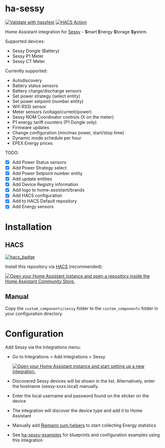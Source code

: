 # ha-sessy
[![Validate with hassfest](https://github.com/PimDoos/ha-sessy/actions/workflows/hassfest.yaml/badge.svg)](https://github.com/PimDoos/ha-sessy/actions/workflows/hassfest.yaml)
[![HACS Action](https://github.com/PimDoos/ha-sessy/actions/workflows/hacs.yaml/badge.svg)](https://github.com/PimDoos/ha-sessy/actions/workflows/hacs.yaml)

Home Assistant integration for [Sessy](https://www.sessy.nl/product/sessy/?ref=18d60a1daf) - **S**mart **E**nergy **S**torage **Sy**stem.

Supported devices:
- Sessy Dongle (Battery)
- Sessy P1 Meter
- Sessy CT Meter

Currently supported:
- Autodiscovery
- Battery status sensors
- Battery charge/discharge sensors
- Set power strategy (select entity)
- Set power setpoint (number entity)
- Wifi RSSI sensor
- Meter sensors (voltage/current/power)
- Sessy NOM Coordinator controls (X on the meter)
- P1 energy tariff counters (P1 Dongle only)
- Firmware updates
- Change configuration (min/max power, start/stop time)
- Dynamic mode schedule per hour
- EPEX Energy prices

TODO:
- [X] Add Power Status sensors
- [X] Add Power Strategy select
- [X] Add Power Setpoint number entity
- [X] Add update entities
- [X] Add Device Registry information
- [X] Add logo to home-assistant/brands
- [X] Add HACS configuration
- [X] Add to HACS Default repository
- [X] Add Energy sensors

Installation
============

HACS
----
[![hacs_badge](https://img.shields.io/badge/HACS-Default-41BDF5.svg)](https://github.com/hacs/integration)

Install this repository via [HACS](https://hacs.xyz/) (recommended):

[![Open your Home Assistant instance and open a repository inside the Home Assistant Community Store.](https://my.home-assistant.io/badges/hacs_repository.svg)](https://my.home-assistant.io/redirect/hacs_repository/?owner=PimDoos&category=integration&repository=ha-sessy)

Manual
------
Copy the `custom_components/sessy` folder to the `custom_components` folder in your configuration directory.

Configuration
=============
Add Sessy via the Integrations menu: 

- Go to Integrations > Add Integrations > Sessy

  [![Open your Home Assistant instance and start setting up a new integration.](https://my.home-assistant.io/badges/config_flow_start.svg)](https://my.home-assistant.io/redirect/config_flow_start/?domain=sessy)

- Discovered Sessy devices will be shown in the list. Alternatively, enter the hostname (sessy-xxxx.local) manually.

- Enter the local username and password found on the sticker on the device

- The integration will discover the device type and add it to Home Assistant

- Manually add  [Riemann sum helpers](https://github.com/PimDoos/ha-sessy/issues/8#issuecomment-1476742866) to start collecting Energy statistics

- See [ha-sessy-examples](https://github.com/PimDoos/ha-sessy-examples/tree/main) for blueprints and configuration examples using this integration
